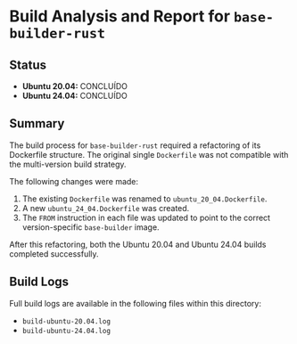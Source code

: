 # Build Analysis and Report for `base-builder-rust`

## Status

*   **Ubuntu 20.04:** CONCLUÍDO
*   **Ubuntu 24.04:** CONCLUÍDO

## Summary

The build process for `base-builder-rust` required a refactoring of its Dockerfile structure. The original single `Dockerfile` was not compatible with the multi-version build strategy.

The following changes were made:
1.  The existing `Dockerfile` was renamed to `ubuntu_20_04.Dockerfile`.
2.  A new `ubuntu_24_04.Dockerfile` was created.
3.  The `FROM` instruction in each file was updated to point to the correct version-specific `base-builder` image.

After this refactoring, both the Ubuntu 20.04 and Ubuntu 24.04 builds completed successfully.

## Build Logs

Full build logs are available in the following files within this directory:
*   `build-ubuntu-20.04.log`
*   `build-ubuntu-24.04.log`
